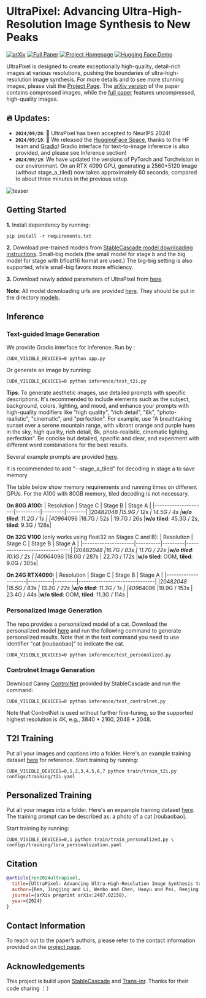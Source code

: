# UltraPixel: Advancing Ultra-High-Resolution Image Synthesis to New Peaks

[![arXiv](https://img.shields.io/badge/arXiv-paper-red)](https://arxiv.org/abs/2407.02158)
[![Full Paper](https://img.shields.io/badge/Full_Paper-PDF-blue)](https://drive.google.com/file/d/1X18HH9kj7ltAnZorrkD84RJEdsJu4gDF/view?usp=sharing)
[![Project Homepage](https://img.shields.io/badge/Project-Homepage-brightgreen)](https://jingjingrenabc.github.io/ultrapixel/)
[![Hugging Face Demo](https://img.shields.io/badge/Hugging_Face-Demo-yellow)](https://huggingface.co/spaces/roubaofeipi/UltraPixel-demo)

UltraPixel is designed to create exceptionally high-quality, detail-rich images at various resolutions, pushing the boundaries of ultra-high-resolution image synthesis. For more details and to see more stunning images, please visit the [Project Page](https://jingjingrenabc.github.io/ultrapixel/). The [arXiv version](https://arxiv.org/abs/2407.02158) of the paper contains compressed images, while the [full paper](https://drive.google.com/file/d/1X18HH9kj7ltAnZorrkD84RJEdsJu4gDF/view?usp=sharing) features uncompressed, high-quality images.

## 🔥 **Updates:**
- **`2024/09/26`**: 🎉 UltraPixel has been accepted to NeurIPS 2024!
- **`2024/09/19`**: 🤗 We released the [HuggingFace Space](https://huggingface.co/spaces/roubaofeipi/UltraPixel-demo), thanks to the HF team and [Gradio](https://github.com/gradio-app/gradio)! Gradio interface for text-to-image inference is also provided, and please see Inference section! 
- **`2024/09/19`**: We have updated the versions of PyTorch and Torchvision in our environment. On an RTX 4090 GPU, generating a 2560×5120 image (without stage_a_tiled) now takes approximately 60 seconds, compared to about three minutes in the previous setup.

![teaser](figures/teaser.jpg)

## Getting Started
**1.** Install dependency by running:
```
pip install -r requirements.txt
```
**2.** Download pre-trained models from [StableCascade model downloading instructions](https://github.com/Stability-AI/StableCascade/tree/master/models). Small-big models (the small model for stage b and the big model for stage with bfloat16 format are used.) The big-big setting is also supported, while small-big favors more efficiency.

**3.**  Download newly added parameters of UltraPixel from [here](https://huggingface.co/roubaofeipi/UltraPixel).

**Note**: All model downloading urls are provided [here](./models/models_checklist.txt). They should be put in the directory [models](./models).

## Inference
### Text-guided Image Generation
We provide Gradio interface for inference. Run by :
```
CUDA_VISIBLE_DEVICES=0 python app.py
```
Or generate an image by running:
```
CUDA_VISIBLE_DEVICES=0 python inference/test_t2i.py
```
**Tips**: To generate aesthetic images, use detailed prompts with specific descriptions. It's recommended to include elements such as the subject, background, colors, lighting, and mood, and enhance your prompts with high-quality modifiers like "high quality", "rich detail", "8k", "photo-realistic", "cinematic", and "perfection". For example, use "A breathtaking sunset over a serene mountain range, with vibrant orange and purple hues in the sky, high quality, rich detail, 8k, photo-realistic, cinematic lighting, perfection". Be concise but detailed, specific and clear, and experiment with different word combinations for the best results.

Several example prompts are provided [here](./prompt_list.txt).

It is recommended to add "--stage_a_tiled" for decoding in stage a to save memory.

The table below  show memory requirements and running times on different GPUs. For the A100 with 80GB memory, tiled decoding is not necessary.

**On 80G A100:**
| Resolution          | Stage C  | Stage B | Stage A |
|---------------------|----------|---------|--------|
|2048*2048            |15.9G / 12s  | 14.5G / 4s    |**w/o tiled**: 11.2G / 1s  |
|4096*4096            |18.7G / 52s  | 19.7G / 26s   |**w/o tiled**: 45.3G / 2s, **tiled**: 9.3G / 128s|

**On 32G V100** (only works using float32 on Stages C and B):
| Resolution                    | Stage C  | Stage B |           Stage A             |
|---------------------|----------|---------|-------------------------------|
|2048*2048            |16.7G / 83s    | 11.7G / 22s   |**w/o tiled**: 10.1G / 2s |
|4096*4096            |18.0G / 287s   | 22.7G / 172s  |**w/o tiled**: OOM, **tiled**: 9.0G / 305s|

**On 24G RTX4090:**
| Resolution                    | Stage C  | Stage B |           Stage A             |
|---------------------|----------|---------|-------------------------------|
|2048*2048            |15.5G / 83s   |  13.2G / 22s  |**w/o tiled**: 11.3G / 1s |
|4096*4096            |19.9G / 153s   | 23.4G / 44s  |**w/o tiled**: OOM, **tiled**: 11.3G / 114s |

### Personalized Image Generation
The repo provides a personalized model of a cat. Download the personalized model [here](https://huggingface.co/roubaofeipi/UltraPixel/blob/main/lora_cat.safetensors) and run the following command to generate personalized results. Note that in the text command you need to use identifier "cat [roubaobao]" to indicate the cat.
```
CUDA_VISIBLE_DEVICES=0 python inference/test_personalized.py
```
### Controlnet Image Generation
Download Canny [ControlNet](https://huggingface.co/stabilityai/stable-cascade/resolve/main/controlnet/canny.safetensors) provided by StableCascade and run the command:
```
CUDA_VISIBLE_DEVICES=0 python inference/test_controlnet.py
```
Note that ControlNet is used without further fine-tuning, so the supported highest resolution is 4K, e.g., 3840 * 2160, 2048 * 2048.


## T2I Training
Put all your images and captions into a folder. Here's an example training dataset [here](./figures/example_dataset) for reference.
Start training by running:
```
CUDA_VISIBLE_DEVICES=0,1,2,3,4,5,6,7 python train/train_t2i.py configs/training/t2i.yaml
```


## Personalized Training
Put all your images into a folder. Here's an expample training dataset [here](./figures/example_dataset). The training prompt can be described as: a photo of a cat [roubaobao].

Start training by running:
```
CUDA_VISIBLE_DEVICES=0,1 python train/train_personalized.py \
configs/training/lora_personalization.yaml
```

## Citation
```bibtex
@article{ren2024ultrapixel,
  title={UltraPixel: Advancing Ultra-High-Resolution Image Synthesis to New Peaks},
  author={Ren, Jingjing and Li, Wenbo and Chen, Haoyu and Pei, Renjing and Shao, Bin and Guo, Yong and Peng, Long and Song, Fenglong and Zhu, Lei},
  journal={arXiv preprint arXiv:2407.02158},
  year={2024}
}
```
## Contact Information
To reach out to the paper’s authors, please refer to the contact information provided on the [project page](https://jingjingrenabc.github.io/ultrapixel/).

## Acknowledgements
This project is build upon [StableCascade](https://github.com/Stability-AI/StableCascade) and [Trans-inr](https://github.com/yinboc/trans-inr). Thanks for their code sharing ：）
